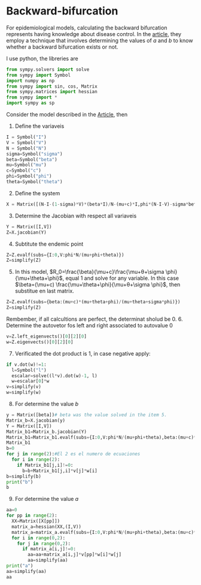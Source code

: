 # Backward-bifurcation
For epidemiological models, calculating the backward bifurcation represents having knowledge about disease control. In the [article](https://www.aimsciences.org/article/doi/10.3934/mbe.2004.1.361), they employ a technique that involves 
determining the values of $a$ and $b$ to know whether a backward bifurcation exists or not.

I use python, the libreries are
```python
from sympy.solvers import solve
from sympy import Symbol
import numpy as np
from sympy import sin, cos, Matrix
from sympy.matrices import hessian
from sympy import *
import sympy as sp
```

Consider the model described in the [Article](https://www.sciencedirect.com/science/article/abs/pii/S0025556400000031), then
1. Define the variaveis
```python
I = Symbol("I")
V = Symbol("V")
N = Symbol("N")
sigma=Symbol("sigma")
beta=Symbol("beta")
mu=Symbol("mu")
c=Symbol("c")
phi=Symbol("phi")
theta=Symbol("theta")
```
2. Define the system
```python
X = Matrix([(N-I-(1-sigma)*V)*(beta*I)/N-(mu+c)*I,phi*(N-I-V)-sigma*beta*V*I/N-(mu+theta)*V])
```

3. Determine the Jacobian with respect all variaveis
```python
Y = Matrix([I,V])
Z=X.jacobian(Y)
```
4. Subtitute the endemic point
```python
Z=Z.evalf(subs={I:0,V:phi*N/(mu+phi+theta)})
Z=simplify(Z)
```
5. In this model, $R_0=\frac{\beta}{\mu+c}\frac{\mu+θ+\sigma \phi}{\mu+\theta+\phi}$, equal $1$ and solve for any variable. In this case $\beta=(\mu+c) \frac{\mu+\theta+\phi}{\mu+θ+\sigma \phi}$, then substitue en last matrix.
```python
Z=Z.evalf(subs={beta:(mu+c)*(mu+theta+phi)/(mu+theta+sigma*phi)})
Z=simplify(Z)
```

Rembember, if all calcultions are perfect, the determinat sholud be $0$.
6. Determine the autovetor fos left and right associated to autovalue $0$
```python
v=Z.left_eigenvects()[0][2][0]
w=Z.eigenvects()[0][2][0]
```
7. Verificated the dot product is $1$, in case negative apply:
```python
if v.dot(w)!=1:
  l=Symbol("l")
  escalar=solve((l*v).dot(w)-1, l)
  w=escalar[0]*w
v=simplify(v)
w=simplify(w)
```
8. For determine the value $b$
```python
y = Matrix([beta])# beta was the value solved in the item 5. 
Matrix_b=X.jacobian(y)
Y = Matrix([I,V])
Matrix_b1=Matrix_b.jacobian(Y)
Matrix_b1=Matrix_b1.evalf(subs={I:0,V:phi*N/(mu+phi+theta),beta:(mu+c)*(mu+theta+phi)/(mu+theta+sigma*phi)})# Substitute beta as item 5 and endemic point
Matrix_b1
b=0
for j in range(2):#El 2 es el numero de ecuaciones
  for i in range(2):
    if Matrix_b1[j,i]!=0:
      b=b+Matrix_b1[j,i]*v[j]*w[i]
b=simplify(b)
print("b")
b
```
9. For determine the value $a$
```python
aa=0
for pp in range(2):
  XX=Matrix([X[pp]])
  matrix_a=hessian(XX,(I,V))
  matrix_a=matrix_a.evalf(subs={I:0,V:phi*N/(mu+phi+theta),beta:(mu+c)*(mu+theta+phi)/(mu+theta+sigma*phi)}) # Substitute beta as item 5 and endemic point
  for i in range(0,2):
    for j in range(0,2):
      if matrix_a[i,j]!=0:
        aa=aa+matrix_a[i,j]*v[pp]*w[i]*w[j]
        aa=simplify(aa)
print("a")
aa=simplify(aa)
aa
```



